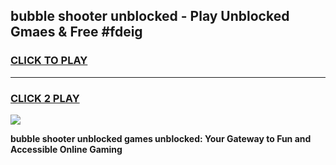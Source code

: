 
## bubble shooter unblocked - Play Unblocked Gmaes & Free #fdeig
<h3>
<a href="https://news.freeplayer.one?title=bubble_shooter_unblocked&ref=24F">CLICK TO PLAY</a></h3>
<hr>

<h3>
<a href="https://news.freeplayer.one?title=bubble_shooter_unblocked&ref=24F">CLICK 2 PLAY</a>
  
</h3>

<a href="https://news.freeplayer.one?title=bubble_shooter_unblocked&ref=24F/"><img src="https://clearcache.store/games.png"></a>


**bubble shooter unblocked games unblocked: Your Gateway to Fun and Accessible Online Gaming**
